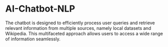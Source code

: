 # AI-Chatbot-NLP
The chatbot is designed to efficiently process user queries and retrieve relevant information from multiple sources, namely local datasets and Wikipedia. This multifaceted approach allows users to access a wide range of information seamlessly.

